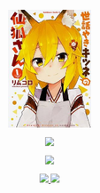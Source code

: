 <p align="center">
  <a href="/">
    <img src="./lib/GitMedia/senkobot.jpg" width="150">
  </a>
</p>
<p align="center">
  <a href="/">
    <img src="https://img.shields.io/badge/-SENKOBOT-green?colorA=%23ff0000&colorB=%23017e40&style=for-the-badge">
  </a>
</p>
<p align="center">
  <a href="https://github.com/moo-d">
    <img src="https://img.shields.io/badge/author-nazwa-orange?style=for-the-badge&logo=github">
  </a>
</p>
<p align="center">
  <a href="https://github.com/mhankbarbar/followers">
    <img src="https://img.shields.io/github/followers/moo-d">
  </a>
  <a href="https://github.com/moo-d/senkobot/stargazers">
    <img src="https://img.shields.io/github/stars/moo-d/SenkoBot">
  </a>
</p>
